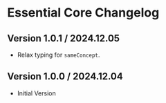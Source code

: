 # Essential Core Changelog

## Version 1.0.1 / 2024.12.05

- Relax typing for `sameConcept`.

## Version 1.0.0 / 2024.12.04

- Initial Version
